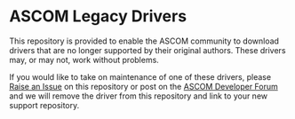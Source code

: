 # ASCOM Legacy Drivers
This repository is provided to enable the ASCOM community to download drivers that are no longer supported by their original authors.
These drivers may, or may not, work without problems. 

If you would like to take on maintenance of one of these drivers, please [Raise an Issue](https://github.com/ascomghostdrivers/legacydrivers/issues) on this repository or post on the [ASCOM Developer Forum](https://ascomtalk.groups.io/g/Developer/topics) and we will remove the driver from this repository and link to your new support repository.
